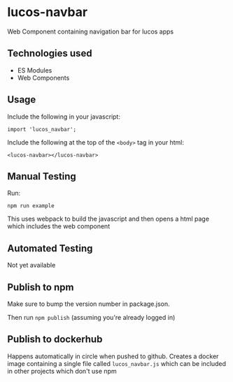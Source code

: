 # lucos-navbar
Web Component containing navigation bar for lucos apps


## Technologies used
* ES Modules
* Web Components

## Usage
Include the following in your javascript:
```
import 'lucos_navbar';
```

Include the following at the top of the `<body>` tag in your html:
```
<lucos-navbar></lucos-navbar>
```

## Manual Testing
Run:
```
npm run example
```
This uses webpack to build the javascript and then opens a html page which includes the web component

## Automated Testing
Not yet available

## Publish to npm
Make sure to bump the version number in package.json.

Then run `npm publish` (assuming you're already logged in)

## Publish to dockerhub
Happens automatically in circle when pushed to github.
Creates a docker image containing a single file called `lucos_navbar.js` which can be included in other projects which don't use npm